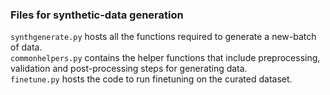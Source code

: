 

### Files for synthetic-data generation

```synthgenerate.py``` hosts all the functions required to generate a new-batch of data.  
```commonhelpers.py``` contains the helper functions that include preprocessing, validation and post-processing steps for generating data.   
```finetune.py``` hosts the code to run finetuning on the curated dataset.  
